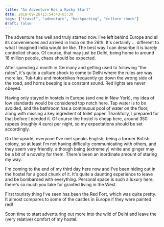 ```yaml
---
title: "An Adventure Has a Rocky Start"
date: 2018-09-28T15:54:43+05:30
tags: ["travel", "adventure", "backpacking", "culture shock"]
draft: false
---
```


The adventure has well and truly started now. I've left behind 
Europe and all its conveniences and arrived in India on the 26th.
It's certainly ... different to what I imagined India would be like. 
The best way I can describe it is barely controlled chaos. 
Of course, that may just be Delhi, being home to around 18 million 
people, chaos should be expected.

After spending a month in Germany and getting used to following "the rules", 
it's quite a culture shock to come to Delhi where the rules are way more lax.
Tuk-tuks and motorbikes frequently go down the wrong side of the road, and
horns beeping is a constant sound. Red lights are never obeyed.

Having only stayed in hostels in Europe (and one in New York), my idea of 
low standards would be considered top notch here. Tap water is to be avoided,
and the bathroom has a continuous pool of water on the floor, along with 
missing a key ingredient of toilet paper. Thankfully, I prepared for that 
before I needed it. Of course the hostel is cheap here, around 350 rupees 
(roughly 4 euro) per night, so my expectations should be set accordingly.

On the upside, everyone I've met speaks English, being a former British colony, 
so at least I'm not having difficulty communicating with others, and they seem 
very friendly, although being (extremely) white and ginger may be a bit of a 
novelty for them. There's been an inordinate amount of staring my way.

I'm coming to the end of my third day here now and I've been hiding out in the 
hostel for a good chunk of it. It's quite a daunting experience to leave and be 
bombarded with everything. Personal space is such a luxury here, there's so much 
you take for granted living in the West.

First touristy thing I've seen has been the Red Fort, which was quite pretty. 
It almost compares to some of the castles in Europe if they were painted red!

Soon time to start adventuring out more into the wild of Delhi and leave the 
(very relative) comfort of my hostel.